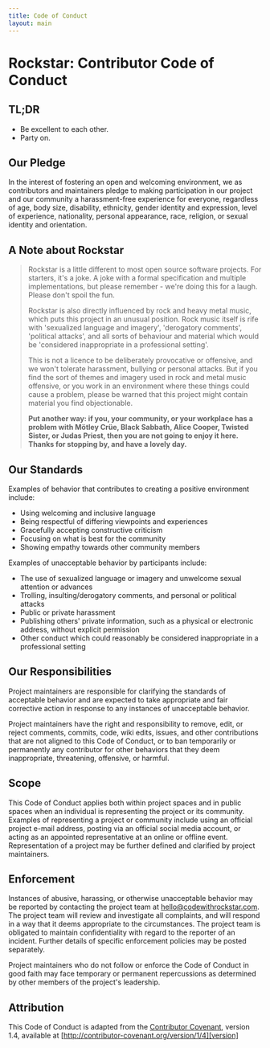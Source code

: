 ```yaml
---
title: Code of Conduct
layout: main
---
```


# Rockstar: Contributor Code of Conduct

## TL;DR

* Be excellent to each other.
* Party on.

## Our Pledge

In the interest of fostering an open and welcoming environment, we as contributors and maintainers pledge to making participation in our project and our community a harassment-free experience for everyone, regardless of age, body size, disability, ethnicity, gender identity and expression, level of experience, nationality, personal appearance, race, religion, or sexual identity and orientation.

## A Note about Rockstar

> Rockstar is a little different to most open source software projects. For starters, it's a joke. A joke with a formal specification and multiple implementations, but please remember - we're doing this for a laugh. Please don't spoil the fun.
>
> Rockstar is also directly influenced by rock and heavy metal music, which puts this project in an unusual position. Rock music itself is rife with 'sexualized language and imagery', 'derogatory comments', 'political attacks', and all sorts of behaviour and material which would be 'considered inappropriate in a professional setting'.
>
> This is not a licence to be deliberately provocative or offensive, and we won't tolerate harassment, bullying or personal attacks. But if you find the sort of themes and imagery used in rock and metal music offensive, or you work in an environment where these things could cause a problem, please be warned that this project might contain material you find objectionable.
>
> **Put another way: if you, your community, or your workplace has a problem with Mötley Crüe, Black Sabbath, Alice Cooper, Twisted Sister, or Judas Priest, then you are not going to enjoy it here. Thanks for stopping by, and have a lovely day.**

## Our Standards

Examples of behavior that contributes to creating a positive environment include:

* Using welcoming and inclusive language
* Being respectful of differing viewpoints and experiences
* Gracefully accepting constructive criticism
* Focusing on what is best for the community
* Showing empathy towards other community members

Examples of unacceptable behavior by participants include:

* The use of sexualized language or imagery and unwelcome sexual attention or advances
* Trolling, insulting/derogatory comments, and personal or political attacks
* Public or private harassment
* Publishing others' private information, such as a physical or electronic address, without explicit permission
* Other conduct which could reasonably be considered inappropriate in a professional setting


## Our Responsibilities

Project maintainers are responsible for clarifying the standards of acceptable behavior and are expected to take appropriate and fair corrective action in response to any instances of unacceptable behavior.

Project maintainers have the right and responsibility to remove, edit, or reject comments, commits, code, wiki edits, issues, and other contributions that are not aligned to this Code of Conduct, or to ban temporarily or permanently any contributor for other behaviors that they deem inappropriate, threatening, offensive, or harmful.

## Scope

This Code of Conduct applies both within project spaces and in public spaces when an individual is representing the project or its community. Examples of representing a project or community include using an official project e-mail address, posting via an official social media account, or acting as an appointed representative at an online or offline event. Representation of a project may be further defined and clarified by project maintainers.

## Enforcement

Instances of abusive, harassing, or otherwise unacceptable behavior may be reported by contacting the project team at [hello@codewithrockstar.com](mailto:hello@codewithrockstar.com). The project team will review and investigate all complaints, and will respond in a way that it deems appropriate to the circumstances. The project team is obligated to maintain confidentiality with regard to the reporter of an incident. Further details of specific enforcement policies may be posted separately.

Project maintainers who do not follow or enforce the Code of Conduct in good faith may face temporary or permanent repercussions as determined by other members of the project's leadership.

## Attribution

This Code of Conduct is adapted from the [Contributor Covenant][homepage], version 1.4, available at [http://contributor-covenant.org/version/1/4][version]

[homepage]: http://contributor-covenant.org
[version]: http://contributor-covenant.org/version/1/4/